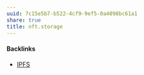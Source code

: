 ```yaml
---
uuid: 7c15e5b7-b522-4cf9-9ef5-0a4098bc61a1
share: true
title: nft.storage
---
```

#### Backlinks

* [IPFS](/e1636216-dee3-430e-949c-3b2c24c36701)